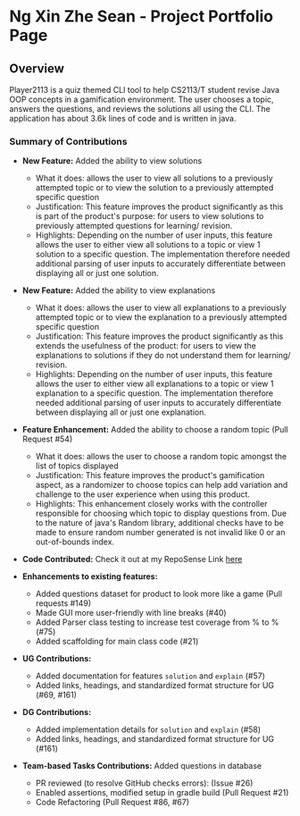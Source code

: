 # Ng Xin Zhe Sean - Project Portfolio Page

## Overview

Player2113 is a quiz themed CLI tool to help CS2113/T student revise Java OOP concepts in a gamification environment.
The user chooses a topic, answers the questions, and reviews the solutions all using the CLI.
The application has about 3.6k lines of code and is written in java.

### Summary of Contributions

* **New Feature:** Added the ability to view solutions
    * What it does: allows the user to view all solutions to a previously attempted topic or to view the solution to a
      previously attempted specific question
    * Justification: This feature improves the product significantly as this is part of the product's purpose: for
      users to view solutions to previously attempted questions for learning/ revision.
    * Highlights: Depending on the number of user inputs, this feature allows the user to either view all solutions to
      a topic or view 1 solution to a specific question. The implementation therefore needed additional parsing of user
      inputs to accurately differentiate between displaying all or just one solution.


* **New Feature:** Added the ability to view explanations
    * What it does: allows the user to view all explanations to a previously attempted topic or to view the explanation
      to a previously attempted specific question
    * Justification: This feature improves the product significantly as this extends the usefulness of the product: for
      users to view the explanations to solutions if they do not understand them for learning/ revision.
    * Highlights: Depending on the number of user inputs, this feature allows the user to either view all explanations
      to a
      topic or view 1 explanation to a specific question. The implementation therefore needed additional parsing of user
      inputs to accurately differentiate between displaying all or just one explanation.


* **Feature Enhancement:** Added the ability to choose a random topic (Pull Request #54)
    * What it does: allows the user to choose a random topic amongst the list of topics displayed
    * Justification: This feature improves the product's gamification aspect, as a randomizer to choose topics can help
      add
      variation and challenge to the user experience when using this product.
    * Highlights: This enhancement closely works with the controller responsible for choosing which topic to display
      questions from. Due to the nature of java's Random library, additional checks have to be made to ensure random
      number
      generated is not invalid like 0 or an out-of-bounds index.


* **Code Contributed:** Check it out at my RepoSense
  Link [here](https://nus-cs2113-ay2324s2.github.io/tp-dashboard/?search=ngxzs&breakdown=true&sort=groupTitle%20dsc&sortWithin=title&since=2024-02-23&timeframe=commit&mergegroup=&groupSelect=groupByRepos&checkedFileTypes=docs~functional-code~test-code~other)


* **Enhancements to existing features:**
  * Added questions dataset for product to look more like a game (Pull requests #149)
  * Made GUI more user-friendly with line breaks (#40)
  * Added Parser class testing to increase test coverage from % to % (#75)
  * Added scaffolding for main class code (#21)

<div style="page-break-after: always;"></div>

* **UG Contributions:**
  * Added documentation for features `solution` and `explain` (#57)
  * Added links, headings, and standardized format structure for UG (#69, #161)


* **DG Contributions:**
  * Added implementation details for `solution` and `explain` (#58)
  * Added links, headings, and standardized format structure for UG (#161)

* **Team-based Tasks Contributions:** Added questions in database
  * PR reviewed (to resolve GitHub checks errors): (Issue #26)
  * Enabled assertions, modified setup in gradle build (Pull Request #21)
  * Code Refactoring (Pull Request #86, #67)

